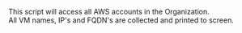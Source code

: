 This script will access all AWS accounts in the Organization.<br>
All VM names, IP's and FQDN's are collected and printed to screen.

